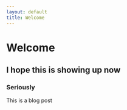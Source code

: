 ```yaml
---
layout: default
title: Welcome
---
```


# Welcome
## I hope this is showing up now
### Seriously

  This is a blog post
